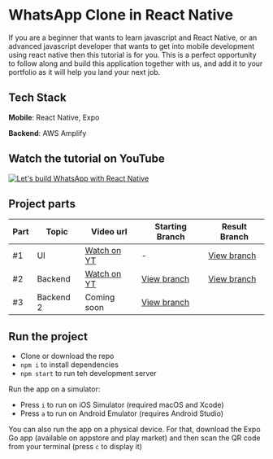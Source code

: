 # WhatsApp Clone in React Native

If you are a beginner that wants to learn javascript and React Native, or an advanced javascript developer that wants to get into mobile development using react native then this tutorial is for you. This is a perfect opportunity to follow along and build this application together with us, and add it to your portfolio as it will help you land your next job.

## Tech Stack

**Mobile**: React Native, Expo

**Backend**: AWS Amplify

## Watch the tutorial on YouTube

[![Let's build WhatsApp with React Native](http://img.youtube.com/vi/mxXJSVW4tRY/0.jpg)](http://www.youtube.com/watch?v=mxXJSVW4tRY "Let's build WhatsApp with React Native")

## Project parts

| Part | Topic   | Video url                                                 | Starting Branch | Result Branch                                                        |
| ---- | ------- | --------------------------------------------------------- | --------------- | -------------------------------------------------------------------- |
| #1   | UI      | [Watch on YT](http://www.youtube.com/watch?v=mxXJSVW4tRY) | -               | [View branch](https://github.com/notJust-dev/whatsapp/tree/Part1-UI) |
| #2   | Backend | [Watch on YT](https://youtu.be/8psijC5ezkc)                                        | [View branch](https://github.com/notJust-dev/whatsapp/tree/Part1-UI)               | [View branch](https://github.com/notJust-dev/whatsapp/tree/backend) |
| #3   | Backend 2 | Coming soon     | [View branch](https://github.com/notJust-dev/whatsapp/tree/backend)              | |

## Run the project

- Clone or download the repo
- `npm i` to install dependencies
- `npm start` to run teh development server

Run the app on a simulator:

- Press `i` to run on iOS Simulator (required macOS and Xcode)
- Press `a` to run on Android Emulator (requires Android Studio)

You can also run the app on a physical device. For that, download the Expo Go app (available on appstore and play market) and then scan the QR code from your terminal (press `c` to display it)
